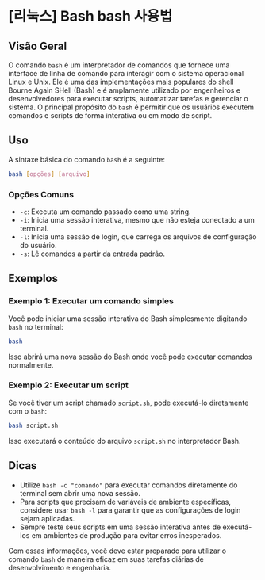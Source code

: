 # [리눅스] Bash bash 사용법

## Visão Geral
O comando `bash` é um interpretador de comandos que fornece uma interface de linha de comando para interagir com o sistema operacional Linux e Unix. Ele é uma das implementações mais populares do shell Bourne Again SHell (Bash) e é amplamente utilizado por engenheiros e desenvolvedores para executar scripts, automatizar tarefas e gerenciar o sistema. O principal propósito do `bash` é permitir que os usuários executem comandos e scripts de forma interativa ou em modo de script.

## Uso
A sintaxe básica do comando `bash` é a seguinte:

```bash
bash [opções] [arquivo]
```

### Opções Comuns
- `-c`: Executa um comando passado como uma string.
- `-i`: Inicia uma sessão interativa, mesmo que não esteja conectado a um terminal.
- `-l`: Inicia uma sessão de login, que carrega os arquivos de configuração do usuário.
- `-s`: Lê comandos a partir da entrada padrão.

## Exemplos

### Exemplo 1: Executar um comando simples
Você pode iniciar uma sessão interativa do Bash simplesmente digitando `bash` no terminal:

```bash
bash
```

Isso abrirá uma nova sessão do Bash onde você pode executar comandos normalmente.

### Exemplo 2: Executar um script
Se você tiver um script chamado `script.sh`, pode executá-lo diretamente com o `bash`:

```bash
bash script.sh
```

Isso executará o conteúdo do arquivo `script.sh` no interpretador Bash.

## Dicas
- Utilize `bash -c "comando"` para executar comandos diretamente do terminal sem abrir uma nova sessão.
- Para scripts que precisam de variáveis de ambiente específicas, considere usar `bash -l` para garantir que as configurações de login sejam aplicadas.
- Sempre teste seus scripts em uma sessão interativa antes de executá-los em ambientes de produção para evitar erros inesperados.

Com essas informações, você deve estar preparado para utilizar o comando `bash` de maneira eficaz em suas tarefas diárias de desenvolvimento e engenharia.